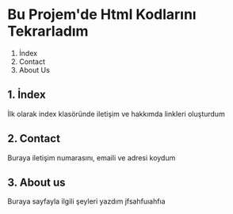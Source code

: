 # Bu Projem'de Html Kodlarını Tekrarladım

1. İndex
2. Contact
3. About Us

## 1. İndex

İlk olarak index klasöründe iletişim ve hakkımda linkleri oluşturdum 

## 2. Contact

Buraya iletişim numarasını, emaili ve adresi koydum

## 3. About us

Buraya sayfayla ilgili şeyleri yazdım
jfsahfuıahfıa